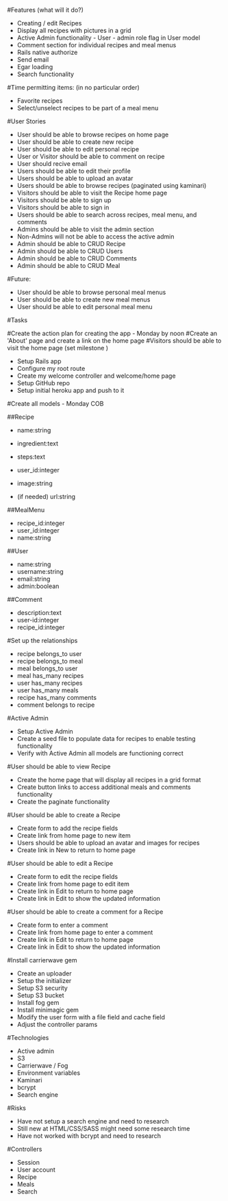 #Features (what will it do?)

- Creating / edit Recipes
- Display all recipes with pictures in a grid
- Active Admin functionality - User - admin role flag in User model
- Comment section for individual recipes and meal menus
- Rails native authorize
- Send email
- Egar loading
- Search functionality

#Time permitting items: (in no particular order)
- Favorite recipes
- Select/unselect recipes to be part of a meal menu

#User Stories

- User should be able to browse recipes on home page
- User should be able to create new recipe
- User should be able to edit personal recipe
- User or Visitor should be able to comment on recipe
- User should recive email
- Users should be able to edit their profile
- Users should be able to upload an avatar
- Users should be able to browse recipes (paginated using kaminari)
- Visitors should be able to visit the Recipe home page
- Visitors should be able to sign up
- Visitors should be able to sign in
- Users should be able to search across recipes, meal menu, and comments
- Admins should be able to visit the admin section
- Non-Admins will not be able to access the active admin
- Admin should be able to CRUD Recipe
- Admin should be able to CRUD Users
- Admin should be able to CRUD Comments
- Admin should be able to CRUD Meal

#Future:
- User should be able to browse personal meal menus
- User should be able to create new meal menus
- User should be able to edit personal meal menu

#Tasks

#Create the action plan for creating the app - Monday by noon
#Create an 'About' page and create a link on the home page
#Visitors should be able to visit the home page (set milestone )

- Setup Rails app
- Configure my root route
- Create my welcome controller and welcome/home page
- Setup GitHub repo
- Setup initial heroku app and push to it

#Create all models - Monday COB

##Recipe
- name:string
- ingredient:text
- steps:text
- user_id:integer
- image:string

- (if needed) url:string

##MealMenu
- recipe_id:integer
- user_id:integer
- name:string

##User
- name:string
- username:string
- email:string
- admin:boolean

##Comment
- description:text
- user-id:integer
- recipe_id:integer

#Set up the relationships

- recipe belongs_to user
- recipe belongs_to meal
- meal belongs_to user
- meal has_many recipes
- user has_many recipes
- user has_many meals
- recipe has_many comments
- comment belongs to recipe

#Active Admin
- Setup Active Admin
- Create a seed file to populate data for recipes to enable testing functionality
- Verify with Active Admin all models are functioning correct

#User should be able to view Recipe

- Create the home page that will display all recipes in a grid format
- Create button links to access additional meals and comments functionality
- Create the paginate functionality

#User should be able to create a Recipe

- Create form to add the recipe fields
- Create link from home page to new item
- Users should be able to upload an avatar and images for recipes
- Create link in New to return to home page

#User should be able to edit a Recipe

- Create form to edit the recipe fields
- Create link from home page to edit item
- Create link in Edit to return to home page
- Create link in Edit to show the updated information

#User should be able to create a comment for a Recipe

- Create form to enter a comment
- Create link from home page to enter a comment
- Create link in Edit to return to home page
- Create link in Edit to show the updated information


#Install carrierwave gem
- Create an uploader
- Setup the initializer
- Setup S3 security
- Setup S3 bucket
- Install fog gem
- Install minimagic gem
- Modify the user form with a file field and cache field
- Adjust the controller params

#Technologies
- Active admin
- S3
- Carrierwave / Fog
- Environment variables
- Kaminari
- bcrypt
- Search engine

#Risks

- Have not setup a search engine and need to research
- Still new at HTML/CSS/SASS might need some research time
- Have not worked with bcrypt and need to research

#Controllers

- Session
- User account
- Recipe
- Meals
- Search

